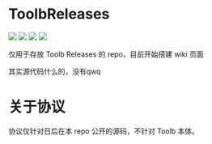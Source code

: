 # ToolbReleases

<a href="https://github.com/imgradeone/ToolbReleases/releases"><img src="https://img.shields.io/github/downloads/imgradeone/ToolbReleases/total.svg?color=fb7299&style=flat-square"></a>
![](https://img.shields.io/github/release-date/imgradeone/ToolbReleases.svg?style=flat-square)
![](https://img.shields.io/github/license/imgradeone/ToolbReleases.svg?color=2196f3&style=flat-square)
![](https://img.shields.io/github/release/imgradeone/ToolbReleases.svg?color=ff9800&style=flat-square)

仅用于存放 Toolb Releases 的 repo，目前开始搭建 wiki 页面

其实源代码什么的，没有qwq

# 关于协议

协议仅针对日后在本 repo 公开的源码，不针对 Toolb 本体。

